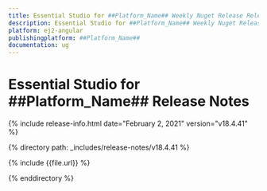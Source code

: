 ```yaml
---
title: Essential Studio for ##Platform_Name## Weekly Nuget Release Release Notes  
description: Essential Studio for ##Platform_Name## Weekly Nuget Release Release Notes  
platform: ej2-angular
publishingplatform: ##Platform_Name##
documentation: ug
---
```


# Essential Studio for  ##Platform_Name##  Release Notes  

{% include release-info.html date="February 2, 2021"   version="v18.4.41"  %} 

{% directory path: _includes/release-notes/v18.4.41 %}

{% include {{file.url}} %}

{% enddirectory %}
